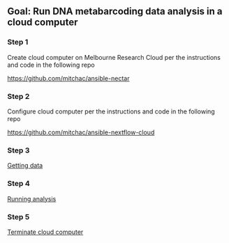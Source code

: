 ## Goal: Run DNA metabarcoding data analysis in a cloud computer

### Step 1

Create cloud computer on Melbourne Research Cloud per the instructions and code in the following repo

https://github.com/mitchac/ansible-nectar

### Step 2

Configure cloud computer per the instructions and code in the following repo

https://github.com/mitchac/ansible-nextflow-cloud

### Step 3

[Getting data](Getting-data.md)

### Step 4

[Running analysis](Running-analysis.md)

### Step 5

[Terminate cloud computer](Terminate-cloud-computer.md)